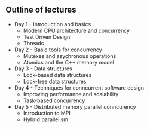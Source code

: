 Outline of lectures
-------------------
* Day 1 - Introduction and basics
    * Modern CPU architecture and concurrency
    * Test Driven Design
    * Threads
* Day 2 - Basic tools for concurrency
    * Mutexes and asychronous operations
    * Atomics and the C++ memory model
* Day 3 - Data structures
    * Lock-based data structures
    * Lock-free data structures
* Day 4 - Techniques for conncurrent software design
    * Improving performance and scalability
    * Task-based concurrency
* Day 5 - Distributed memory parallel conncurency
    * Introduction to MPI
    * Hybrid parallelism

